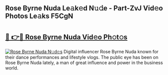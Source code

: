 ## Rose Byrne Nuda Le𝚊k𝚎d N𝚞𝚍e - Part-ZvJ Vid𝚎o Photos Le𝚊ks F5CgN

# <h2><a href="http://fbdg5w3.evod.top/?m=Rose+Byrne+Nuda">🔗 👉🔴 Rose Byrne Nuda Vid𝚎o Ph𝚘t𝚘s</a></h2>

[![Rose Byrne Nuda N𝚞d𝚎s](https://i.imgur.com/8V9OHl7.gif)](http://fbdg5w3.evod.top/?m=Rose+Byrne+Nuda)
Digital influencer Rose Byrne Nuda known for their dance performances and lifestyle vlogs. The public eye has been on Rose Byrne Nuda lately, a man of great influence and power in the business world. 
